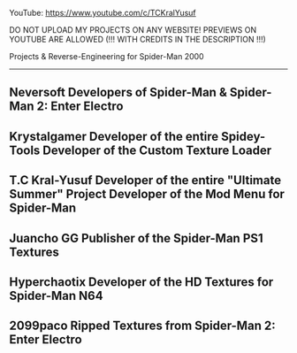 YouTube: https://www.youtube.com/c/TCKralYusuf

DO NOT UPLOAD MY PROJECTS ON ANY WEBSITE!
PREVIEWS ON YOUTUBE ARE ALLOWED (!!! WITH CREDITS IN THE DESCRIPTION !!!)

Projects & Reverse-Engineering for Spider-Man 2000

----------------------------------------------------------------------
Neversoft
Developers of Spider-Man & Spider-Man 2: Enter Electro
----------------------------------------------------------------------
Krystalgamer
Developer of the entire Spidey-Tools
Developer of the Custom Texture Loader
----------------------------------------------------------------------
T.C Kral-Yusuf
Developer of the entire "Ultimate Summer" Project
Developer of the Mod Menu for Spider-Man
----------------------------------------------------------------------
Juancho GG
Publisher of the Spider-Man PS1 Textures
----------------------------------------------------------------------
Hyperchaotix
Developer of the HD Textures for Spider-Man N64
----------------------------------------------------------------------
2099paco
Ripped Textures from Spider-Man 2: Enter Electro
----------------------------------------------------------------------
